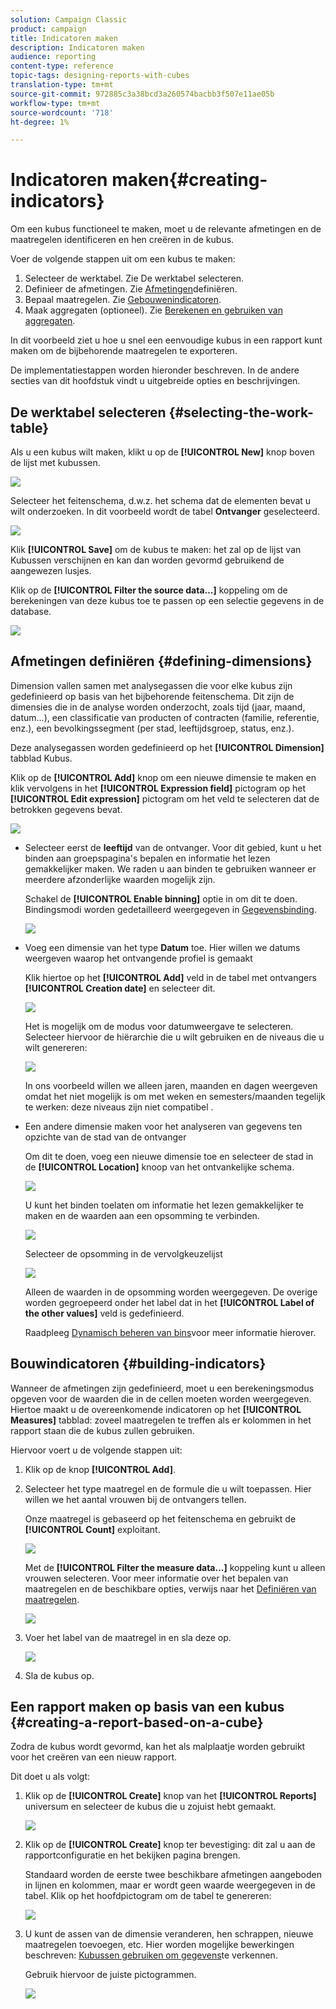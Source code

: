 ```yaml
---
solution: Campaign Classic
product: campaign
title: Indicatoren maken
description: Indicatoren maken
audience: reporting
content-type: reference
topic-tags: designing-reports-with-cubes
translation-type: tm+mt
source-git-commit: 972885c3a38bcd3a260574bacbb3f507e11ae05b
workflow-type: tm+mt
source-wordcount: '718'
ht-degree: 1%

---
```



# Indicatoren maken{#creating-indicators}

Om een kubus functioneel te maken, moet u de relevante afmetingen en de maatregelen identificeren en hen creëren in de kubus.

Voer de volgende stappen uit om een kubus te maken:

1. Selecteer de werktabel. Zie De werktabel [](#selecting-the-work-table)selecteren.
1. Definieer de afmetingen. Zie [Afmetingen](#defining-dimensions)definiëren.
1. Bepaal maatregelen. Zie [Gebouwenindicatoren](#building-indicators).
1. Maak aggregaten (optioneel). Zie [Berekenen en gebruiken van aggregaten](../../reporting/using/concepts-and-methodology.md#calculating-and-using-aggregates).

In dit voorbeeld ziet u hoe u snel een eenvoudige kubus in een rapport kunt maken om de bijbehorende maatregelen te exporteren.

De implementatiestappen worden hieronder beschreven. In de andere secties van dit hoofdstuk vindt u uitgebreide opties en beschrijvingen.

## De werktabel selecteren {#selecting-the-work-table}

Als u een kubus wilt maken, klikt u op de **[!UICONTROL New]** knop boven de lijst met kubussen.

![](assets/s_advuser_cube_create.png)

Selecteer het feitenschema, d.w.z. het schema dat de elementen bevat u wilt onderzoeken. In dit voorbeeld wordt de tabel **Ontvanger** geselecteerd.

![](assets/s_advuser_cube_wz_02.png)

Klik **[!UICONTROL Save]** om de kubus te maken: het zal op de lijst van Kubussen verschijnen en kan dan worden gevormd gebruikend de aangewezen lusjes.

Klik op de **[!UICONTROL Filter the source data...]** koppeling om de berekeningen van deze kubus toe te passen op een selectie gegevens in de database.

![](assets/s_advuser_cube_wz_03.png)

## Afmetingen definiëren {#defining-dimensions}

Dimension vallen samen met analysegassen die voor elke kubus zijn gedefinieerd op basis van het bijbehorende feitenschema. Dit zijn de dimensies die in de analyse worden onderzocht, zoals tijd (jaar, maand, datum...), een classificatie van producten of contracten (familie, referentie, enz.), een bevolkingssegment (per stad, leeftijdsgroep, status, enz.).

Deze analysegassen worden gedefinieerd op het **[!UICONTROL Dimension]** tabblad Kubus.

Klik op de **[!UICONTROL Add]** knop om een nieuwe dimensie te maken en klik vervolgens in het **[!UICONTROL Expression field]** pictogram op het **[!UICONTROL Edit expression]** pictogram om het veld te selecteren dat de betrokken gegevens bevat.

![](assets/s_advuser_cube_wz_04.png)

* Selecteer eerst de **leeftijd** van de ontvanger. Voor dit gebied, kunt u het binden aan groepspagina&#39;s bepalen en informatie het lezen gemakkelijker maken. We raden u aan binden te gebruiken wanneer er meerdere afzonderlijke waarden mogelijk zijn.

   Schakel de **[!UICONTROL Enable binning]** optie in om dit te doen. Bindingsmodi worden gedetailleerd weergegeven in [Gegevensbinding](../../reporting/using/concepts-and-methodology.md#data-binning).

   ![](assets/s_advuser_cube_wz_05.png)

* Voeg een dimensie van het type **Datum** toe. Hier willen we datums weergeven waarop het ontvangende profiel is gemaakt

   Klik hiertoe op het **[!UICONTROL Add]** veld in de tabel met ontvangers **[!UICONTROL Creation date]** en selecteer dit.

   ![](assets/s_advuser_cube_wz_06.png)

   Het is mogelijk om de modus voor datumweergave te selecteren. Selecteer hiervoor de hiërarchie die u wilt gebruiken en de niveaus die u wilt genereren:

   ![](assets/s_advuser_cube_wz_07.png)

   In ons voorbeeld willen we alleen jaren, maanden en dagen weergeven omdat het niet mogelijk is om met weken en semesters/maanden tegelijk te werken: deze niveaus zijn niet compatibel .

* Een andere dimensie maken voor het analyseren van gegevens ten opzichte van de stad van de ontvanger

   Om dit te doen, voeg een nieuwe dimensie toe en selecteer de stad in de **[!UICONTROL Location]** knoop van het ontvankelijke schema.

   ![](assets/s_advuser_cube_wz_08.png)

   U kunt het binden toelaten om informatie het lezen gemakkelijker te maken en de waarden aan een opsomming te verbinden.

   ![](assets/s_advuser_cube_wz_09.png)

   Selecteer de opsomming in de vervolgkeuzelijst

   ![](assets/s_advuser_cube_wz_10.png)

   Alleen de waarden in de opsomming worden weergegeven. De overige worden gegroepeerd onder het label dat in het **[!UICONTROL Label of the other values]** veld is gedefinieerd.

   Raadpleeg [Dynamisch beheren van bins](../../reporting/using/concepts-and-methodology.md#dynamically-managing-bins)voor meer informatie hierover.

## Bouwindicatoren {#building-indicators}

Wanneer de afmetingen zijn gedefinieerd, moet u een berekeningsmodus opgeven voor de waarden die in de cellen moeten worden weergegeven. Hiertoe maakt u de overeenkomende indicatoren op het **[!UICONTROL Measures]** tabblad: zoveel maatregelen te treffen als er kolommen in het rapport staan die de kubus zullen gebruiken.

Hiervoor voert u de volgende stappen uit:

1. Klik op de knop **[!UICONTROL Add]**.
1. Selecteer het type maatregel en de formule die u wilt toepassen. Hier willen we het aantal vrouwen bij de ontvangers tellen.

   Onze maatregel is gebaseerd op het feitenschema en gebruikt de **[!UICONTROL Count]** exploitant.

   ![](assets/s_advuser_cube_wz_11.png)

   Met de **[!UICONTROL Filter the measure data...]** koppeling kunt u alleen vrouwen selecteren. Voor meer informatie over het bepalen van maatregelen en de beschikbare opties, verwijs naar het [Definiëren van maatregelen](../../reporting/using/concepts-and-methodology.md#defining-measures).

   ![](assets/s_advuser_cube_wz_12.png)

1. Voer het label van de maatregel in en sla deze op.

   ![](assets/s_advuser_cube_wz_13.png)

1. Sla de kubus op.

## Een rapport maken op basis van een kubus {#creating-a-report-based-on-a-cube}

Zodra de kubus wordt gevormd, kan het als malplaatje worden gebruikt voor het creëren van een nieuw rapport.

Dit doet u als volgt:

1. Klik op de **[!UICONTROL Create]** knop van het **[!UICONTROL Reports]** universum en selecteer de kubus die u zojuist hebt gemaakt.

   ![](assets/s_advuser_cube_wz_14.png)

1. Klik op de **[!UICONTROL Create]** knop ter bevestiging: dit zal u aan de rapportconfiguratie en het bekijken pagina brengen.

   Standaard worden de eerste twee beschikbare afmetingen aangeboden in lijnen en kolommen, maar er wordt geen waarde weergegeven in de tabel. Klik op het hoofdpictogram om de tabel te genereren:

   ![](assets/s_advuser_cube_wz_15.png)

1. U kunt de assen van de dimensie veranderen, hen schrappen, nieuwe maatregelen toevoegen, etc. Hier worden mogelijke bewerkingen beschreven: [Kubussen gebruiken om gegevens](../../reporting/using/using-cubes-to-explore-data.md)te verkennen.

   Gebruik hiervoor de juiste pictogrammen.

   ![](assets/s_advuser_cube_wz_16.png)

